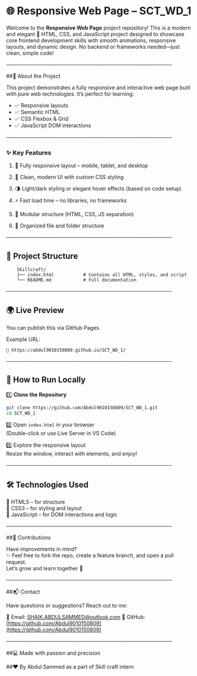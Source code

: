 # 🌐 Responsive Web Page – SCT_WD_1

Welcome to the **Responsive Web Page** project repository! This is a modern and elegant 🌟 HTML, CSS, and JavaScript project designed to showcase core frontend development skills with smooth animations, responsive layouts, and dynamic design. No backend or frameworks needed—just clean, simple code!

─────────────────────────────────────────────

##📖 About the Project

This project demonstrates a fully responsive and interactive web page built with pure web technologies. It’s perfect for learning:

 * ✅ Responsive layouts  
 * ✅ Semantic HTML  
 * ✅ CSS Flexbox & Grid  
 * ✅ JavaScript DOM interactions

─────────────────────────────────────────────

### ✨ Key Features

 1. 🎯 Fully responsive layout – mobile, tablet, and desktop 
  
 2. 🎨 Clean, modern UI with custom CSS styling  
 
 3. 🌗 Light/dark styling or elegant hover effects (based on code setup) 
  
 4. ⚡ Fast load time – no libraries, no frameworks  
 
 5. 🧩 Modular structure (HTML, CSS, JS separation)  
 
 6. 📁 Organized file and folder structure

─────────────────────────────────────────────

## 📂 Project Structure
```
	Skillcraft/
	├── index.html           # Contains all HTML, styles, and script
	└── README.md            # Full documentation
```
─────────────────────────────────────────────

## 🌍 Live Preview

You can publish this via GitHub Pages.

Example URL: 
``` 
🔗 https://abdul9010150809.github.io/SCT_WD_1/
```
─────────────────────────────────────────────

## 🚀 How to Run Locally

 1️⃣ **Clone the Repository**

   ```bash
   git clone https://github.com/Abdul9010150809/SCT_WD_1.git
   cd SCT_WD_1
   ```

 2️⃣ Open `index.html` in your browser  
   (Double-click or use Live Server in VS Code)

 3️⃣ Explore the responsive layout  
   Resize the window, interact with elements, and enjoy!

─────────────────────────────────────────────

## 🛠️ **Technologies Used**

🔹 HTML5 – for structure  
🔹 CSS3 – for styling and layout  
🔹 JavaScript – for DOM interactions and logic  

─────────────────────────────────────────────

##🤝 Contributions

Have improvements in mind?  
✨ Feel free to fork the repo, create a feature branch, and open a pull request.  
Let’s grow and learn together 💪

─────────────────────────────────────────────

##📬 Contact

Have questions or suggestions? Reach out to me:

📧 Email: [SHAIK.ABDULSAMMED@outlook.com](mailto:SHAIK.ABDULSAMMED@outlook.com)
🔗 GitHub: [https://github.com/Abdul9010150809](https://github.com/Abdul9010150809)

─────────────────────────────────────────────

##💻 Made with passion and precision  

##❤️ By Abdul Sammed as a part of Skill craft intern

